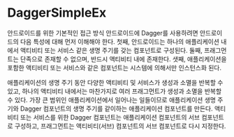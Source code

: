 # DaggerSimpleEx

안드로이드를 위한 기본적인 접근 방식
안드로이드에 Dagger를 사용하려면 안드로이드의 다음 특성에 대해 먼저 이해해야 한다. 첫째, 안드로이드는 하나의 애플리케이션 내에서 액티비티 또는 서비스 같은 생명 주기를 갖는 컴포넌트로 구성된다.
둘째, 프래그먼트는 단족으로 존재할 수 없으며, 반드시 액티비티 내에 존재한다. 
샛째, 애플리케이션을 포함한 액티비티 또는 서비스와 같은 컴포넌트는 시스템에 의해서만 인스턴스화 된다.

애플리케이션의 생명 주기 동안 다양한 액티비티 및 서비스가 생성과 소멸을 반복할 수 있고, 
하나의 액티비티 내에서는 마찬가지로 여러 프래그먼트가 생성과 소멸을 반복할 수 있다. 
가장 큰 범위인 애플리케이션에서 일어나는 일들이므로 애플리케이션 생명 주기와 Dagger 컴포넌트의 생명 주기를 같이하는 애플리케이션 컴포넌트를 만든다. 
액티비티 또는 서비스를 위한 Dagger 컴포넌트는 애플리케이션 컴포넌트의 서브 컴포넌트로 구성하고, 프래그먼트는 액티비티(서브) 컴포넌트의 서브 컴포넌트로 다시 지정한다.
